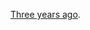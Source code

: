 <a href="https://www.axios.com/las-vegas-shooting-kills-at-least-20-injures-more-than-100-2491911641.html">Three years ago</a>.

